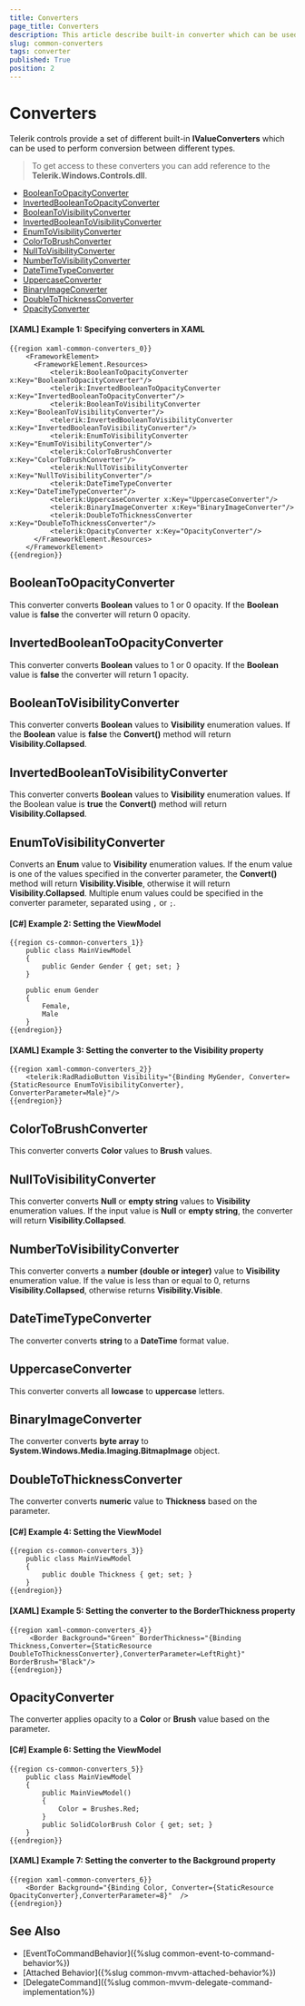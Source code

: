 ```yaml
---
title: Converters
page_title: Converters 
description: This article describe built-in converter which can be used.
slug: common-converters
tags: converter
published: True
position: 2
---
```


# Converters

Telerik controls provide a set of different built-in __IValueConverters__ which can be used to perform conversion between different types.

>To get access to these converters you can add reference to the __Telerik.Windows.Controls.dll__.

* [BooleanToOpacityConverter](#booleantoopacityconverter)
* [InvertedBooleanToOpacityConverter](#invertedbooleantoopacityconverter)
* [BooleanToVisibilityConverter](#booleantovisibilityconverter)
* [InvertedBooleanToVisibilityConverter](#invertedbooleantovisibilityconverter)
* [EnumToVisibilityConverter](#enumtovisibilityconverter)
* [ColorToBrushConverter](#colortobrushconverter)
* [NullToVisibilityConverter](#nulltovisibilityconverter)
* [NumberToVisibilityConverter](#numbertovisibilityconverter)
* [DateTimeTypeConverter](#datetimetypeconverter)
* [UppercaseConverter](#uppercaseconverter)
* [BinaryImageConverter](#binaryimageconverter)
* [DoubleToThicknessConverter](#doubletothicknessconverter)
* [OpacityConverter](#opacityconverter)

#### __[XAML] Example 1: Specifying converters in XAML__
	{{region xaml-common-converters_0}}
		<FrameworkElement>
		  <FrameworkElement.Resources>
			  <telerik:BooleanToOpacityConverter x:Key="BooleanToOpacityConverter"/>
			  <telerik:InvertedBooleanToOpacityConverter x:Key="InvertedBooleanToOpacityConverter"/>
			  <telerik:BooleanToVisibilityConverter x:Key="BooleanToVisibilityConverter"/>
			  <telerik:InvertedBooleanToVisibilityConverter x:Key="InvertedBooleanToVisibilityConverter"/>
			  <telerik:EnumToVisibilityConverter x:Key="EnumToVisibilityConverter"/>
			  <telerik:ColorToBrushConverter x:Key="ColorToBrushConverter"/>
			  <telerik:NullToVisibilityConverter x:Key="NullToVisibilityConverter"/>
			  <telerik:DateTimeTypeConverter x:Key="DateTimeTypeConverter"/>
			  <telerik:UppercaseConverter x:Key="UppercaseConverter"/>
			  <telerik:BinaryImageConverter x:Key="BinaryImageConverter"/>
			  <telerik:DoubleToThicknessConverter x:Key="DoubleToThicknessConverter"/>
			  <telerik:OpacityConverter x:Key="OpacityConverter"/>
		  </FrameworkElement.Resources>
		</FrameworkElement>
	{{endregion}}


## BooleanToOpacityConverter

This converter converts __Boolean__ values to 1 or 0 opacity. If the __Boolean__ value is __false__ the converter will return 0 opacity.

## InvertedBooleanToOpacityConverter

This converter converts __Boolean__ values to 1 or 0 opacity. If the __Boolean__ value is __false__ the converter will return 1 opacity.

## BooleanToVisibilityConverter

This converter converts __Boolean__ values to __Visibility__ enumeration values. If the __Boolean__ value is __false__ the __Convert()__ method will return __Visibility.Collapsed__.

## InvertedBooleanToVisibilityConverter

This converter converts __Boolean__ values to __Visibility__ enumeration values. If the Boolean value is __true__ the __Convert()__ method will return __Visibility.Collapsed__.

## EnumToVisibilityConverter

Converts an __Enum__ value to __Visibility__ enumeration values. If the enum value is one of the values specified in the converter parameter, the __Convert()__ method will return __Visibility.Visible__, otherwise it will return __Visibility.Collapsed__. Multiple enum values could be specified in the converter parameter, separated using `,` or `;`.

#### __[C#] Example 2: Setting the ViewModel__
	{{region cs-common-converters_1}}
		public class MainViewModel
		{
			public Gender Gender { get; set; }
		}

		public enum Gender
		{
			Female,
			Male
		}
	{{endregion}}

#### __[XAML] Example 3: Setting the converter to the Visibility property__
	{{region xaml-common-converters_2}}
		<telerik:RadRadioButton Visibility="{Binding MyGender, Converter={StaticResource EnumToVisibilityConverter}, ConverterParameter=Male}"/>
	{{endregion}}

## ColorToBrushConverter

This converter converts __Color__ values to __Brush__ values.

## NullToVisibilityConverter

This converter converts __Null__ or __empty string__ values to __Visibility__ enumeration values. If the input value is __Null__ or __empty string__, the converter will return __Visibility.Collapsed__.

## NumberToVisibilityConverter

This converter converts a __number (double or integer)__ value to __Visibility__ enumeration value. If the value is less than or equal to 0, returns __Visibility.Collapsed__, otherwise returns __Visibility.Visible__.

## DateTimeTypeConverter

The converter converts __string__ to a __DateTime__ format value.

## UppercaseConverter

This converter converts all __lowcase__ to __uppercase__ letters.

## BinaryImageConverter

The converter converts __byte array__ to __System.Windows.Media.Imaging.BitmapImage__ object.

## DoubleToThicknessConverter

The converter converts __numeric__ value to __Thickness__ based on the parameter.

#### __[C#] Example 4: Setting the ViewModel__
	{{region cs-common-converters_3}}
		public class MainViewModel
		{
			public double Thickness { get; set; }
		}
	{{endregion}}

#### __[XAML] Example 5: Setting the converter to the BorderThickness property__
	{{region xaml-common-converters_4}}
		 <Border Background="Green" BorderThickness="{Binding Thickness,Converter={StaticResource DoubleToThicknessConverter},ConverterParameter=LeftRight}" BorderBrush="Black"/>
	{{endregion}}

## OpacityConverter

The converter applies opacity to a __Color__ or __Brush__ value based on the parameter.

#### __[C#] Example 6: Setting the ViewModel__
	{{region cs-common-converters_5}}
		public class MainViewModel
		{
			public MainViewModel()
			{
				Color = Brushes.Red;
			}
			public SolidColorBrush Color { get; set; }
		}
	{{endregion}}

#### __[XAML] Example 7: Setting the converter to the Background property__
	{{region xaml-common-converters_6}}
		<Border Background="{Binding Color, Converter={StaticResource OpacityConverter},ConverterParameter=8}"  />
	{{endregion}}

## See Also

* [EventToCommandBehavior]({%slug common-event-to-command-behavior%})
* [Attached Behavior]({%slug common-mvvm-attached-behavior%})
* [DelegateCommand]({%slug common-mvvm-delegate-command-implementation%})
